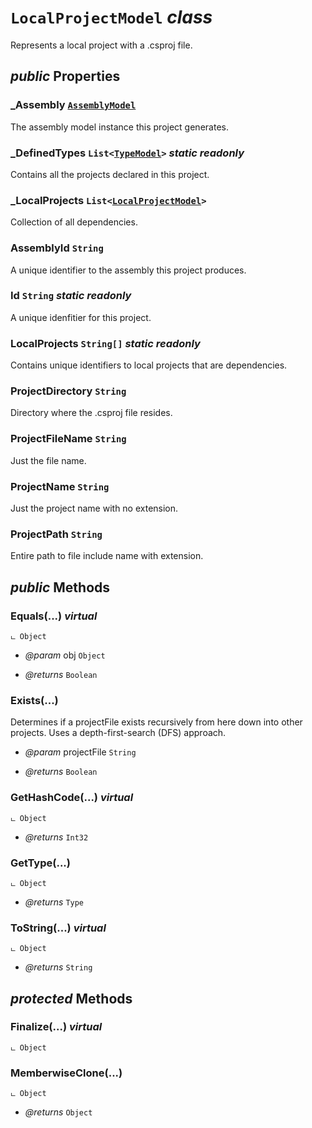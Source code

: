 # <code><span title="Represents a local project with a .csproj file.">LocalProjectModel</span></code> *class*

Represents a local project with a .csproj file.

## *public* Properties

### _Assembly <code><a href="AssemblyModel.md">AssemblyModel</a></code>

The assembly model instance this project generates.

### _DefinedTypes <code><span title="Represents a local project with a .csproj file.">List</span><<a href="Language\TypeModel.md">TypeModel</a>></code> *static* *readonly*

Contains all the projects declared in this project.

### _LocalProjects <code><span title="Represents a local project with a .csproj file.">List</span><<a href="LocalProjectModel.md">LocalProjectModel</a>></code>

Collection of all <see cref="T:DotDocs.Core.Models.LocalProjectModel" /> dependencies.

### AssemblyId <code><span title="Represents a local project with a .csproj file.">String</span></code>

A unique identifier to the assembly this project produces.

### Id <code><span title="Represents a local project with a .csproj file.">String</span></code> *static* *readonly*

A unique idenfitier for this project.

### LocalProjects <code><span title="Represents a local project with a .csproj file.">String[]</span></code> *static* *readonly*

Contains unique identifiers to local projects that are dependencies.

### ProjectDirectory <code><span title="Represents a local project with a .csproj file.">String</span></code>

Directory where the .csproj file resides.

### ProjectFileName <code><span title="Represents a local project with a .csproj file.">String</span></code>

Just the file name.

### ProjectName <code><span title="Represents a local project with a .csproj file.">String</span></code>

Just the project name with no extension.

### ProjectPath <code><span title="Represents a local project with a .csproj file.">String</span></code>

Entire path to file include name with extension.



## *public* Methods

### Equals(...) *virtual*

```
ட Object
```



- *@param* obj <code><span title="Represents a local project with a .csproj file.">Object</span></code>

- *@returns* <code><span title="Represents a local project with a .csproj file.">Boolean</span></code>

### Exists(...)

Determines if a projectFile exists recursively from here down into other projects.
Uses a depth-first-search (DFS) approach.

- *@param* projectFile <code><span title="Represents a local project with a .csproj file.">String</span></code>

- *@returns* <code><span title="Represents a local project with a .csproj file.">Boolean</span></code>

### GetHashCode(...) *virtual*

```
ட Object
```



- *@returns* <code><span title="Represents a local project with a .csproj file.">Int32</span></code>

### GetType(...)

```
ட Object
```



- *@returns* <code><span title="Represents a local project with a .csproj file.">Type</span></code>

### ToString(...) *virtual*

```
ட Object
```



- *@returns* <code><span title="Represents a local project with a .csproj file.">String</span></code>

## *protected* Methods

### Finalize(...) *virtual*

```
ட Object
```





### MemberwiseClone(...)

```
ட Object
```



- *@returns* <code><span title="Represents a local project with a .csproj file.">Object</span></code>